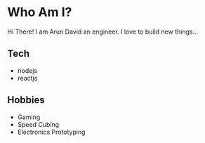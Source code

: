 # Who Am I?

Hi There! I am Arun David an engineer.
I love to build new things...

## Tech

- nodejs
- reactjs

## Hobbies

- Gaming
- Speed Cubing
- Electronics Prototyping

